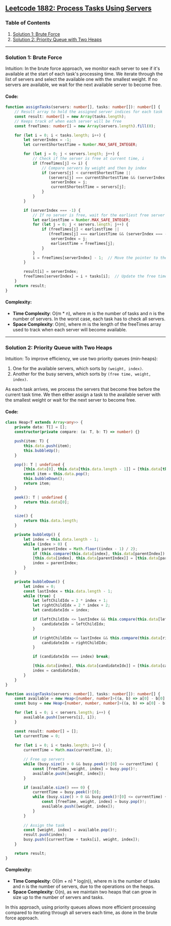 ## [Leetcode 1882: Process Tasks Using Servers](https://leetcode.com/problems/process-tasks-using-servers/)

### Table of Contents
1. [Solution 1: Brute Force](#solution-1)
2. [Solution 2: Priority Queue with Two Heaps](#solution-2)

---

### Solution 1: Brute Force

Intuition:
In the brute force approach, we monitor each server to see if it's available at the start of each task's processing time. We iterate through the list of servers and select the available one with the smallest weight. If no servers are available, we wait for the next available server to become free.

#### Code:

```typescript
function assignTasks(servers: number[], tasks: number[]): number[] {
    // Result array to hold the assigned server indices for each task
    const result: number[] = new Array(tasks.length);
    // Keeps track of when each server will be free
    const freeTimes: number[] = new Array(servers.length).fill(0);

    for (let i = 0; i < tasks.length; i++) {
        let serverIndex = -1;
        let currentShortestTime = Number.MAX_SAFE_INTEGER;

        for (let j = 0; j < servers.length; j++) {
            // Check if the server is free at current time, i
            if (freeTimes[j] <= i) {
                // Compare servers by weight and then by index
                if (servers[j] < currentShortestTime || 
                   (servers[j] === currentShortestTime && (serverIndex === -1 || j < serverIndex))) {
                    serverIndex = j;
                    currentShortestTime = servers[j];
                }
            }
        }

        if (serverIndex === -1) {
            // If no server is free, wait for the earliest free server
            let earliestTime = Number.MAX_SAFE_INTEGER;
            for (let j = 0; j < servers.length; j++) {
                if (freeTimes[j] < earliestTime || 
                   (freeTimes[j] === earliestTime && (serverIndex === -1 || j < serverIndex))) {
                    serverIndex = j;
                    earliestTime = freeTimes[j];
                }
            }
            i = freeTimes[serverIndex] - 1;  // Move the pointer to the free time
        } 

        result[i] = serverIndex;
        freeTimes[serverIndex] = i + tasks[i];  // Update the free time of used server
    }
    return result;
}
```

#### Complexity:
- **Time Complexity**: O(m * n), where m is the number of tasks and n is the number of servers. In the worst case, each task has to check all servers.
- **Space Complexity**: O(m), where m is the length of the freeTimes array used to track when each server will become available.

---

### Solution 2: Priority Queue with Two Heaps

Intuition:
To improve efficiency, we use two priority queues (min-heaps):
1. One for the available servers, which sorts by `(weight, index)`.
2. Another for the busy servers, which sorts by `(free time, weight, index)`.

As each task arrives, we process the servers that become free before the current task time. We then either assign a task to the available server with the smallest weight or wait for the next server to become free.

#### Code:

```typescript
class Heap<T extends Array<any>> {
    private data: T[] = [];
    constructor(private compare: (a: T, b: T) => number) {}

    push(item: T) {
        this.data.push(item);
        this.bubbleUp();
    }

    pop(): T | undefined {
        [this.data[0], this.data[this.data.length - 1]] = [this.data[this.data.length - 1], this.data[0]];
        const item = this.data.pop();
        this.bubbleDown();
        return item;
    }

    peek(): T | undefined {
        return this.data[0];
    }

    size() {
        return this.data.length;
    }

    private bubbleUp() {
        let index = this.data.length - 1;
        while (index > 0) {
            let parentIndex = Math.floor((index - 1) / 2);
            if (this.compare(this.data[index], this.data[parentIndex]) >= 0) break;
            [this.data[index], this.data[parentIndex]] = [this.data[parentIndex], this.data[index]];
            index = parentIndex;
        }
    }

    private bubbleDown() {
        let index = 0;
        const lastIndex = this.data.length - 1;
        while (true) {
            let leftChildIdx = 2 * index + 1;
            let rightChildIdx = 2 * index + 2;
            let candidateIdx = index;

            if (leftChildIdx <= lastIndex && this.compare(this.data[leftChildIdx], this.data[candidateIdx]) < 0) {
                candidateIdx = leftChildIdx;
            }

            if (rightChildIdx <= lastIndex && this.compare(this.data[rightChildIdx], this.data[candidateIdx]) < 0) {
                candidateIdx = rightChildIdx;
            }

            if (candidateIdx === index) break;

            [this.data[index], this.data[candidateIdx]] = [this.data[candidateIdx], this.data[index]];
            index = candidateIdx;
        }
    }
}

function assignTasks(servers: number[], tasks: number[]): number[] {
    const available = new Heap<[number, number]>((a, b) => a[0] - b[0] || a[1] - b[1]);
    const busy = new Heap<[number, number, number]>((a, b) => a[0] - b[0] || a[1] - b[1] || a[2] - b[2]);

    for (let i = 0; i < servers.length; i++) {
        available.push([servers[i], i]);
    }

    const result: number[] = [];
    let currentTime = 0;
    
    for (let i = 0; i < tasks.length; i++) {
        currentTime = Math.max(currentTime, i);

        // Free up servers
        while (busy.size() > 0 && busy.peek()![0] <= currentTime) {
            const [freeTime, weight, index] = busy.pop()!;
            available.push([weight, index]);
        }

        if (available.size() === 0) {
            currentTime = busy.peek()![0];
            while (busy.size() > 0 && busy.peek()![0] <= currentTime) {
                const [freeTime, weight, index] = busy.pop()!;
                available.push([weight, index]);
            }
        }
        
        // Assign the task
        const [weight, index] = available.pop()!;
        result.push(index);
        busy.push([currentTime + tasks[i], weight, index]);
    }

    return result;
}
```

#### Complexity:
- **Time Complexity**: O((m + n) * log(n)), where m is the number of tasks and n is the number of servers, due to the operations on the heaps.
- **Space Complexity**: O(n), as we maintain two heaps that can grow in size up to the number of servers and tasks.

In this approach, using priority queues allows more efficient processing compared to iterating through all servers each time, as done in the brute force approach.

